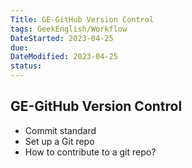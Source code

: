 ```yaml
---
Title: GE-GitHub Version Control
tags: GeekEnglish/Workflow
DateStarted: 2023-04-25
due:
DateModified: 2023-04-25
status:
---
```


## GE-GitHub Version Control

- Commit standard
- Set up a Git repo
- How to contribute to a git repo?
